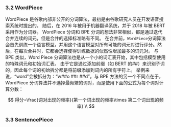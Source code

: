 

### 3.2 WordPiece
WordPiece 是谷歌内部非公开的分词算法，最初是由谷歌研究人员在开发语音搜索系统时提出的。
随后，在 2016 年被用于机器翻译系统，并于 2018 年被 BERT 采用作为分词器。
WordPiece 分词和 BPE 分词的想法非常相似，都是通过迭代合并连续的词元，但是合并的选择标准略有不同。
在合并前，`WordPiece`分词算法会首先训练一个语言模型，并用这个语言模型对所有可能的词元对进行评分。然后，在每次合并时，它都会选择使得训练数据的似然性增加最多的词元对。
与 BPE 类似，Word Piece 分词算法也是从一个小的词汇表开始，其中包括模型使用的特殊词元和初始词汇表。
由于它是通过添加前缀（如 BERT 的##）来识别子词的，因此每个词的初始拆分都是将前缀添加到词内的所有字符上。
举例来说，“word”会被拆分为：“w##o ##r ##d”。与 BPE 方法的另一个不同点在于，WordPiece 分词算法并不选择最频繁的词对，而是使用下面的公式为每个词对计算分数：

$$
得分=\frac{词对出现的频率}{第一个词出现的频率\times 第二个词出现的频率} \\
$$

### 3.3 SentencePiece